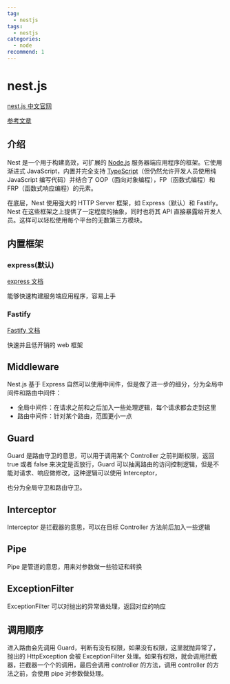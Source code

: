 ```yaml
---
tag:
  - nestjs
tags:
  - nestjs
categories:
  - node
recommend: 1
---
```


# nest.js

[nest.js 中文官网](https://docs.nestjs.cn/9/introduction)

[参考文章](https://blog.csdn.net/qq1195566313/category_11844396.html?spm=1001.2014.3001.5482)

## 介绍

Nest 是一个用于构建高效，可扩展的 [Node.js](http://nodejs.cn/) 服务器端应用程序的框架。它使用渐进式 JavaScript，内置并完全支持 [TypeScript](https://www.tslang.cn/)（但仍然允许开发人员使用纯 JavaScript 编写代码）并结合了 OOP（面向对象编程），FP（函数式编程）和 FRP（函数式响应编程）的元素。

在底层，Nest 使用强大的 HTTP Server 框架，如 Express（默认）和 Fastify。Nest 在这些框架之上提供了一定程度的抽象，同时也将其 API 直接暴露给开发人员。这样可以轻松使用每个平台的无数第三方模块。

## 内置框架

### express(默认)

[express 文档](https://www.expressjs.com.cn/)

能够快速构建服务端应用程序，容易上手

### Fastify

[Fastify 文档](https://www.fastify.cn/)

快速并且低开销的 web 框架

## Middleware

Nest.js 基于 Express 自然可以使用中间件，但是做了进一步的细分，分为全局中间件和路由中间件：

- 全局中间件：在请求之前和之后加入一些处理逻辑，每个请求都会走到这里
- 路由中间件：针对某个路由，范围更小一点

## Guard

Guard 是路由守卫的意思，可以用于调用某个 Controller 之前判断权限，返回 true 或者 false 来决定是否放行，Guard 可以抽离路由的访问控制逻辑，但是不能对请求、响应做修改，这种逻辑可以使用 Interceptor，

也分为全局守卫和路由守卫。

## Interceptor

Interceptor 是拦截器的意思，可以在目标 Controller 方法前后加入一些逻辑

## Pipe

Pipe 是管道的意思，用来对参数做一些验证和转换

## ExceptionFilter

ExceptionFilter 可以对抛出的异常做处理，返回对应的响应

## 调用顺序

进入路由会先调用 Guard，判断有没有权限，如果没有权限，这里就抛异常了，抛出的 HttpException 会被 ExceptionFilter 处理。如果有权限，就会调用拦截器，拦截器一个个的调用，最后会调用 controller 的方法，调用 controller 的方法之前，会使用 pipe 对参数做处理。
